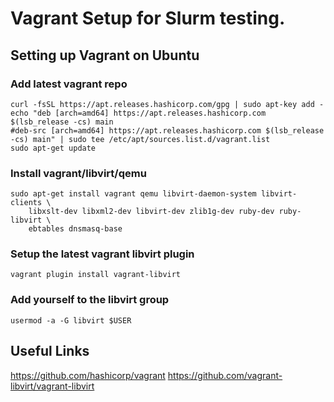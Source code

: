 # Vagrant Setup for Slurm testing.

## Setting up Vagrant on Ubuntu

### Add latest vagrant repo

    curl -fsSL https://apt.releases.hashicorp.com/gpg | sudo apt-key add -
    echo "deb [arch=amd64] https://apt.releases.hashicorp.com $(lsb_release -cs) main
    #deb-src [arch=amd64] https://apt.releases.hashicorp.com $(lsb_release -cs) main" | sudo tee /etc/apt/sources.list.d/vagrant.list
    sudo apt-get update

### Install vagrant/libvirt/qemu

    sudo apt-get install vagrant qemu libvirt-daemon-system libvirt-clients \
        libxslt-dev libxml2-dev libvirt-dev zlib1g-dev ruby-dev ruby-libvirt \
        ebtables dnsmasq-base

### Setup the latest vagrant libvirt plugin

    vagrant plugin install vagrant-libvirt

### Add yourself to the libvirt group

    usermod -a -G libvirt $USER

## Useful Links

https://github.com/hashicorp/vagrant
https://github.com/vagrant-libvirt/vagrant-libvirt
